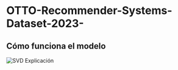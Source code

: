 # OTTO-Recommender-Systems-Dataset-2023-

## Cómo funciona el modelo

![SVD Explicación](images/svd_diagram.png)
